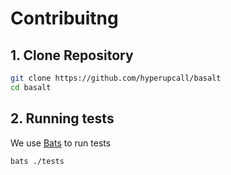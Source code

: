 # Contribuitng

## 1. Clone Repository

```sh
git clone https://github.com/hyperupcall/basalt
cd basalt
```

## 2. Running tests

We use [Bats](https://github.com/bats-core/bats-core) to run tests

```sh
bats ./tests
```
